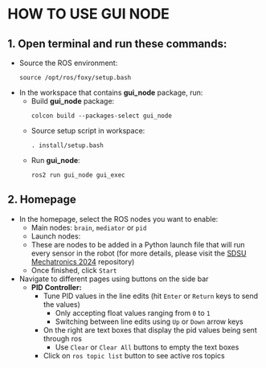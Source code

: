 # HOW TO USE GUI NODE 

## 1. Open terminal and run these commands:
   - Source the ROS environment:
     ```
     source /opt/ros/foxy/setup.bash
     ```
   - In the workspace that contains **gui_node** package, run:
     - Build **gui_node** package:
       ```
       colcon build --packages-select gui_node
       ```
     - Source setup script in workspace:
        ```
       . install/setup.bash
        ```
     - Run **gui_node**:
       ```
       ros2 run gui_node gui_exec
       ```
## 2. Homepage
* In the homepage, select the ROS nodes you want to enable:
  -  Main nodes: `brain`, `mediator` or `pid`
  -  Launch nodes:
    - These are nodes to be added in a Python launch file that will run every sensor in the robot (for more details, please visit the [SDSU Mechatronics 2024](https://github.com/Mechatronics-SDSU/Mechatronics-2024) repository)
  -  Once finished, click `Start`
* Navigate to different pages using buttons on the side bar
  * **PID Controller:**
    - Tune PID values in the line edits (hit `Enter` or `Return` keys to send the values)
       - Only accepting float values ranging from `0` to `1`
       - Switching between line edits using `Up` or `Down` arrow keys
    - On the right are text boxes that display the pid values being sent through ros
       - Use `Clear` or `Clear All` buttons to empty the text boxes
    - Click on `ros topic list` button to see active ros topics
